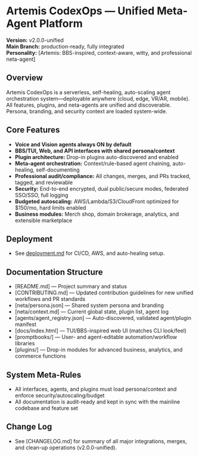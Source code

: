 # Artemis CodexOps — Unified Meta-Agent Platform

**Version:** v2.0.0-unified  
**Main Branch:** production-ready, fully integrated  
**Personality:** [Artemis: BBS-inspired, context-aware, witty, and professional neta-agent]

## Overview

Artemis CodexOps is a serverless, self-healing, auto-scaling agent orchestration system—deployable anywhere (cloud, edge, VR/AR, mobile).  
All features, plugins, and neta-agents are unified and discoverable.  
Persona, branding, and security context are loaded system-wide.

## Core Features

- **Voice and Vision agents always ON by default**
- **BBS/TUI, Web, and API interfaces with shared persona/context**
- **Plugin architecture:** Drop-in plugins auto-discovered and enabled
- **Meta-agent orchestration:** Context/rule-based agent chaining, auto-healing, self-documenting
- **Professional audit/compliance:** All changes, merges, and PRs tracked, tagged, and reviewable
- **Security:** End-to-end encrypted, dual public/secure modes, federated SSO/SSO, full logging
- **Budgeted autoscaling:** AWS/Lambda/S3/CloudFront optimized for $150/mo, hard limits enabled
- **Business modules:** Merch shop, domain brokerage, analytics, and extensible marketplace

## Deployment

- See [deployment.md](deployment.md) for CI/CD, AWS, and auto-healing setup.

## Documentation Structure

- [README.md] — Project summary and status
- [CONTRIBUTING.md] — Updated contribution guidelines for new unified workflows and PR standards
- [neta/persona.json] — Shared system persona and branding
- [neta/context.md] — Current global state, plugin list, agent log
- [agents/agent_registry.json] — Auto-discovered, validated agent/plugin manifest
- [docs/index.html] — TUI/BBS-inspired web UI (matches CLI look/feel)
- [promptbooks/] — User- and agent-editable automation/workflow libraries
- [plugins/] — Drop-in modules for advanced business, analytics, and commerce functions

## System Meta-Rules

- All interfaces, agents, and plugins must load persona/context and enforce security/autoscaling/budget
- All documentation is audit-ready and kept in sync with the mainline codebase and feature set

## Change Log

- See [CHANGELOG.md] for summary of all major integrations, merges, and clean-up operations (v2.0.0-unified).

